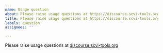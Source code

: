 ```yaml
---
name: Usage question
about: Please raise usage questions at https://discourse.scvi-tools.org/
title: Please raise usage questions at https://discourse.scvi-tools.org/
labels: question
assignees: ''

---
```


Please raise usage questions at [discourse.scvi-tools.org](https://discourse.scvi-tools.org/)
